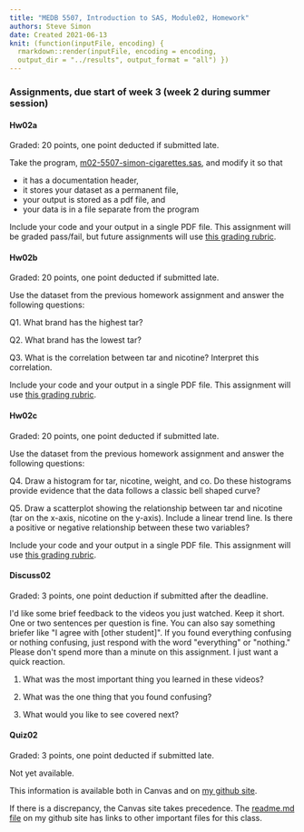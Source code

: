 ```yaml
---
title: "MEDB 5507, Introduction to SAS, Module02, Homework"
authors: Steve Simon
date: Created 2021-06-13
knit: (function(inputFile, encoding) {
  rmarkdown::render(inputFile, encoding = encoding,
  output_dir = "../results", output_format = "all") }) 
---
```


### Assignments, due start of week 3 (week 2 during summer session)

#### Hw02a

Graded: 20 points, one point deducted if submitted late.

Take the program, [m02-5507-simon-cigarettes.sas][git1], and modify it so that

+ it has a documentation header,
+ it stores your dataset as a permanent file,
+ your output is stored as a pdf file, and
+ your data is in a file separate from the program

Include your code and your output in a single PDF file. This assignment will be graded pass/fail, but future assignments will use [this grading rubric][git2].

#### Hw02b

Graded: 20 points, one point deducted if submitted late.

Use the dataset from the previous homework assignment and answer the following questions:

Q1. What brand has the highest tar?

Q2. What brand has the lowest tar?

Q3. What is the correlation between tar and nicotine? Interpret this correlation.

Include your code and your output in a single PDF file. This assignment will use [this grading rubric][git2].

#### Hw02c

Graded: 20 points, one point deducted if submitted late.

Use the dataset from the previous homework assignment and answer the following questions:

Q4. Draw a histogram for tar, nicotine, weight, and co. Do these histograms provide evidence that the data follows a classic bell shaped curve?

Q5. Draw a scatterplot showing the relationship between tar and nicotine (tar on the x-axis, nicotine on the y-axis). Include a linear trend line. Is there a positive or negative relationship between these two variables?

Include your code and your output in a single PDF file. This assignment will use [this grading rubric][git2].

#### Discuss02

Graded: 3 points, one point deduction if submitted after the deadline.

I'd like some brief feedback to the videos you just watched. Keep it short. One or two sentences per question is fine. You can also say something briefer like "I agree with [other student]". If you found everything confusing or nothing confusing, just respond with the word "everything" or "nothing." Please don't spend more than a minute on this assignment. I just want a quick reaction.

1. What was the most important thing you learned in these videos?

2. What was the one thing that you found confusing?

3. What would you like to see covered next?

#### Quiz02

Graded: 3 points, one point deducted if submitted late.

Not yet available.

<!---my git--->
This information is available both in Canvas and on [my github site][thisf].

If there is a discrepancy, the Canvas site takes precedence. The [readme.md file][mygit] on my github site has links to other important files for this class.

[thisf]: https://github.com/pmean/introduction-to-sas/blob/master/modules/5507-02-hw.md
[mygit]: https://github.com/pmean/introduction-to-sas/blob/master/README.md
<!---my git--->

[git1]: https://github.com/pmean/introduction-to-SAS/blob/master/src/m02-5507-simon-cigarettes.sas
[git2]: https://github.com/pmean/classes/blob/master/software-engineering/src/grading-rubric.md